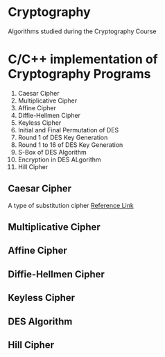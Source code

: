 # Cryptography
Algorithms studied during the Cryptography Course
# C/C++ implementation of Cryptography Programs 
1.  Caesar Cipher
2.  Multiplicative Cipher
3.  Affine Cipher
4.  Diffie-Hellmen Cipher
5.  Keyless Cipher
6.  Initial and Final Permutation of DES
7.  Round 1 of DES Key Generation
8.  Round 1 to 16 of DES Key Generation
9.  S-Box of DES Algorithm
10. Encryption in DES ALgorithm
11. Hill Cipher

## Caesar Cipher
A type of substitution cipher 
[Reference Link](https://github.com/SourajitaDewasi/Cryptography/blob/main/Additive%20Cipher.c)

## Multiplicative Cipher
## Affine Cipher
## Diffie-Hellmen Cipher
## Keyless Cipher
## DES Algorithm
## Hill Cipher

